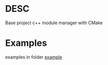 # DESC
Base project c++ module manager with CMake

# Examples
examples in folder [example](https://github.com/JustOrangeSFM/ModuleManagerCpp/tree/main/example)
